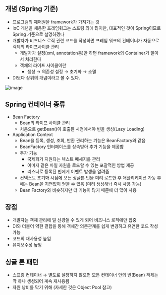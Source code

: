 ## 개념 (Spring 기준)

- 프로그램의 제어권을 framework가 가져가는 것
- IoC 개념을 채용한 프레임워크는 스프링 외에 많지만, 대표적인 것이 Spring이므로 Spring 기준으로 설명하겠다
- 개발자가 비즈니스 로직 관련 코드를 작성하면 프레임 워크의 컨테이너가 자동으로 객체의 라이프사이클 관리
    - 개발자가 설정(xml, annotation등)만 하면 framework의 Container가 알아서 처리한다
    - 객체의 라이프 사이클이란
        - 생성 → 의존성 설정 → 초기화 → 소멸
- DI보다 상위의 개념이라고 볼 수 있다.

![image](https://user-images.githubusercontent.com/56625356/163827891-6c8c4b71-e3a3-4850-98ef-da823adcc1fc.png)


## Spring 컨테이너 종류

- Bean Factory
    - Bean의 라이프 사이클 관리
    - 처음으로 getBean()이 호출된 시점에서야 빈을 생성(Lazy Loading)
- Application Context
    - Bean을 등록, 생성, 조회, 반환 관리하는 기능은 BeanFactory와 같음
    - BeanFactory 인터페이스를 상속받아 추가 기능을 제공함
    - 추가 기능
        - 국제화가 지원되는 텍스트 메세지를 관리
        - 이미지 같은 파일 자원을 로드할 수 있는 포괄적인 방법 제공
        - 리스너로 등록된 빈에게 이벤트 발생을 알려줌
    - 컨텍스트 초기화 시점에 모든 싱글톤 빈을 미리 로드한 후 애플리케이션 가동 후에는 Bean을 지연없이 얻을 수 있음 (미리 생성해놔 즉시 사용 가능)
    - Bean Factory와 비슷하지만 더 기능이 많기 때문에 더 많이 사용

## 장점

- 개발자는 객체 관리에 덜 신경쓸 수 있게 되어 비즈니스 로직에만 집중
- DI와 더불어 약한 결합을 통해 객체간 의존관계를 쉽게 변경하고 유연한 코드 작성 가능
- 코드의 재사용성 높임
- 유지보수성 높임

## 싱글 톤 패턴

- 스프링 컨테이너 → 별도로 설정하지 않으면 모든 컨테이너 안의 빈(Bean) 객체는 딱 하나 생성되어 계속 재사용됨
- 자원 낭비를 막기 위해 (자세한 것은 Object Pool 참고)
